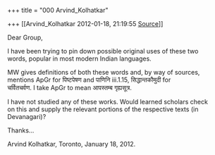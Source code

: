 +++
title = "000 Arvind_Kolhatkar"

+++
[[Arvind_Kolhatkar	2012-01-18, 21:19:55 [Source](https://groups.google.com/g/samskrita/c/A--ZucPwJKg)]]



Dear Group,

I have been trying to pin down possible original uses of these two  
words, popular in most modern Indian languages.

MW gives definitions of both these words and, by way of sources,  
mentions ApGr for पिष्टपेषण and पाणिनि iii.1.15, सिद्धान्तकौमुदी for  
चर्वितचर्वण. I take ApGr to mean आपस्तम्ब गृह्यसूत्र.

I have not studied any of these works. Would learned scholars check  
on this and supply the relevant portions of the respective texts (in  
Devanagari)?

Thanks...

Arvind Kolhatkar, Toronto, January 18, 2012.

